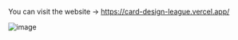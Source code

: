 You can visit the website -> https://card-design-league.vercel.app/

![image](https://github.com/Kyaa-A/CardDesign/assets/38740041/8a22e486-1d8f-4791-8cfb-5d03caf887db)
